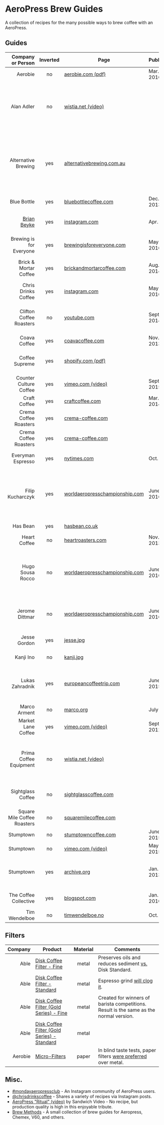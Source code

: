 # AeroPress Brew Guides

A collection of recipes for the many possible ways to brew coffee with an AeroPress.

## Guides

Company or Person | Inverted | Page | Published | Comments
---: | :---: | --- | --- | ---
Aerobie | no | [aerobie.com (pdf)][5] | Mar. 2016 |
Alan Adler | no | [wistia.net (video)][13] | | Official guide with commentary from AeroPress founder. Video by Prima Coffee.
Alternative Brewing | yes | [alternativebrewing.com.au][40] | | Multiple different brewing guides on one page; scroll to *Making an AeroPress Coffee – Inverted Method*.
Blue Bottle | yes | [bluebottlecoffee.com][6] | Dec. 2013 |
[Brian Beyke][21] | yes | [instagram.com][20] | Apr. 2016 | Brian runs the podcast [*I Brew My Own Coffee*][22].
Brewing is for Everyone | yes | [brewingisforeveryone.com][32] | May 2016 |
Brick & Mortar Coffee | yes | [brickandmortarcoffee.com][12] | Aug. 2014 | Pressing out air before steeping is unique.
Chris Drinks Coffee | yes | [instagram.com][46] | May 2016 |
Clifton Coffee Roasters | no | [youtube.com][39] | Sept. 2014 | Makes coffee for 2. Plunging into hot water is different.
Coava Coffee | yes | [coavacoffee.com][36] | Nov. 2013 |
Coffee Supreme | yes | [shopify.com (pdf)][30] | | See pages 12–13. Also available as a [print book][31].
Counter Culture Coffee | yes | [vimeo.com (video)][25] | Sept. 2015 | Also available [in words][26].
Craft Coffee | yes | [craftcoffee.com][7] | Mar. 2014 |
Crema Coffee Roasters | yes | [crema-coffee.com][23] | |
Crema Coffee Roasters | yes | [crema-coffee.com][24] | | Iced coffee.
Everyman Espresso | yes | [nytimes.com][37] | Oct. 2010 | Recipe is at the bottom of the article.
Filip Kucharczyk | yes | [worldaeropresschampionship.com][44] | June 2016 | World AeroPress Championship 2016, 1st Place. Of [Cafe Targowa][43] in Wrocław, Poland.
Has Bean | yes | [hasbean.co.uk][15] | | 80–85 °C = 176–185 °F.
Heart Coffee | no | [heartroasters.com][33] | Nov. 2013 | Also as [pdf][34] or [video][35].
Hugo Sousa Rocco | no | [worldaeropresschampionship.com][44] | June 2016 | World AeroPress Championship 2016, 3rd Place. Of [Moka Clube][45] in Curitiba, Brazil.
Jerome Dittmar | no | [worldaeropresschampionship.com][44] | June 2016 | World AeroPress Championship 2016, 2nd Place.
Jesse Gordon | yes | [jesse.jpg][16] | | Included with Able Disk Fine.
Kanji Ino | no | [kanji.jpg][17] | | Included with Able Disk.
Lukas Zahradnik | yes | [europeancoffeetrip.com][41] | June 2015 | World AeroPress Championship 2015, 1st Place. Also as [video][42].
Marco Arment | no | [marco.org][18] | July 2012 | Iced coffee.
Market Lane Coffee | yes | [vimeo.com (video)][47] | Sept. 2012 |
Prima Coffee Equipment | no | [wistia.net (video)][14] | | Simplified version of Jesse Myers' recipe (Quills Coffee) in Big Eastern Brewers Cup.
Sightglass Coffee | no | [sightglasscoffee.com][28] | | Great illustrations. Also available as a [video][29].
Square Mile Coffee Roasters | no | [squaremilecoffee.com][27] | |
Stumptown | no | [stumptowncoffee.com][8] | June 2015 |
Stumptown | no | [vimeo.com (video)][11] | May 2015 |
Stumptown | yes | [archive.org][9] | Jan. 2013 | Stumptown recommended inverted [until switching][10] in 2015.
The Coffee Collective | yes | [blogspot.com][38] | Jan. 2010 | Inspired by Tim Wendelboe
Tim Wendelboe | no | [timwendelboe.no][19] | Oct. 2010 |

## Filters

Company | Product | Material | Comments
---: | --- | :---: | ---
Able | [Disk Coffee Filter - Fine][1] | metal | Preserves oils and reduces sediment [vs.](http://ablebrewing.com/blogs/news/6087708-disk-fine-reviews) Disk Standard.
Able | [Disk Coffee Filter - Standard][1] | metal | Espresso grind [will clog it](https://marco.org/2012/01/11/aeropress-stainless-steel-filter).
Able | [Disk Coffee Filter (Gold Series) - Fine][2] | metal | Created for winners of barista competitions. Result is the same as the normal version.
Able | [Disk Coffee Filter (Gold Series) - Standard][2] | metal |
Aerobie | [Micro-Filters][3] | paper | In blind taste tests, paper filters [were preferred][4] over metal.

## Misc.

- [#mondayaeropressclub](http://mondayaeropress.club) - An Instagram community of AeroPress users.
- [@chrisdrinkscoffee](http://instagram.com/chrisdrinkscoffee) - Shares a variety of recipes via Instagram posts.
- [AeroPress "Ritual" (video)](https://vimeo.com/40980282) by Sandwich Video - No recipe, but production quality is high in this enjoyable tribute.
- [Brew Methods](http://www.brewmethods.com) - A small collection of brew guides for Aeropress, Chemex, V60, and others.

[1]: http://ablebrewing.com/products/disk-coffee-filter "Disk Coffee Filter Designed for AeroPress®"
[2]: http://ablebrewing.com/products/gold-disk-coffee-filter-for-aeropress "Gold Disk Coffee Filter Designed for AeroPress®"
[3]: http://www.aerobie.com/product/aeropress/ "The Aerobie® AeroPress® Coffee Maker"
[4]: http://www.aerobie.com/aeropress/faqs/#filter-questions "FAQs for the AeroPress® Coffee Maker - Aerobie, Inc."
[5]: http://www.aerobie.com/wp-content/uploads/2016/03/AeroPress-Instr-English-Rev.-D2.pdf "Getting Started with your AeroPress® Coffee Maker"
[6]: https://bluebottlecoffee.com/preparation-guides/aeropress "AeroPress Brewing Guide - How to Make AeroPress Coffee"
[7]: https://www.craftcoffee.com/how-to-make-coffee/aeropress-brew-guide "Aeropress Brew Guide | Craft Coffee"
[8]: https://www.stumptowncoffee.com/brew-guides/aeropress/ "Brew with AeroPress | Stumptown Coffee Roasters"
[9]: https://web.archive.org/web/20150412190314/http://stumptowncoffee.com/brew-guides/aeropress/ "Aeropress - Stumptown Coffee Roasters"
[10]: https://www.reddit.com/r/Coffee/comments/3i9kev/stumptown_inverted_method/ "Stumptown inverted method. : Coffee"
[11]: https://vimeo.com/126614296 "How to Brew Coffee in an AeroPress on Vimeo"
[12]: http://www.brickandmortarcoffee.com/brewing-guide/aeropress/
[13]: http://fast.wistia.net/embed/iframe/3ebe8ppoq9
[14]: http://fast.wistia.net/embed/iframe/8jvhusg329
[15]: http://www.hasbean.co.uk/blogs/brew-guides/5952485-aeropress-brew-guide
[16]: /images/able-brewing/jesse.jpg
[17]: /images/able-brewing/kanji.jpg
[18]: https://marco.org/2012/07/30/iced-coffee-with-aeropress
[19]: https://www.timwendelboe.no/aeropress-brewing-guide
[20]: https://www.instagram.com/p/BED8FEphwKZ/
[21]: https://www.instagram.com/abandoncoffee/
[22]: http://www.ibrewmyowncoffee.com/
[23]: http://www.crema-coffee.com/brewing-guide-aeropress
[24]: http://www.crema-coffee.com/brewing-guide-iced-aeropress
[25]: https://vimeo.com/140715216
[26]: https://counterculturecoffee.com/learn/quick-easy-aeropress
[27]: http://shop.squaremilecoffee.com/products/aeropress
[28]: https://sightglasscoffee.com/brewing-guides/aeropress
[29]: https://vimeo.com/62908498
[30]: http://cdn.shopify.com/s/files/1/0172/5642/files/Brew_Guide_Online_version.pdf?12092
[31]: https://www.coffeesupremeshop.com/products/brew-guide-by-coffee-supreme
[32]: http://www.brewingisforeveryone.com/blog/inverted-aeropress
[33]: http://www.heartroasters.com/pages/aeropress
[34]: https://cdn.shopify.com/s/files/1/0261/3485/files/aeropress.pdf
[35]: https://vimeo.com/80575765
[36]: http://coavacoffee.com/blogs/news/9853248-aeropress
[37]: http://tmagazine.blogs.nytimes.com/2010/10/28/ristretto-aeropress/
[38]: http://coffeecollective.blogspot.com/2010/01/updated-aeropress-brewing-method.html
[39]: https://www.youtube.com/watch?v=labOnf2gudg
[40]: https://alternativebrewing.com.au/brew-tips/aeropress-brew-tips/
[41]: http://europeancoffeetrip.com/how-to-make-aeropress-2015-champion/
[42]: https://www.youtube.com/watch?v=m3wKJ0-WkDA
[43]: http://cafetargowa.tumblr.com
[44]: https://worldaeropresschampionship.com/2016/06/25/2016-world-aeropress-championship-results-recipes/
[45]: http://mokaclube.com.br
[46]: https://www.instagram.com/p/BFmG8lYKoO7/
[47]: https://vimeo.com/49006923
